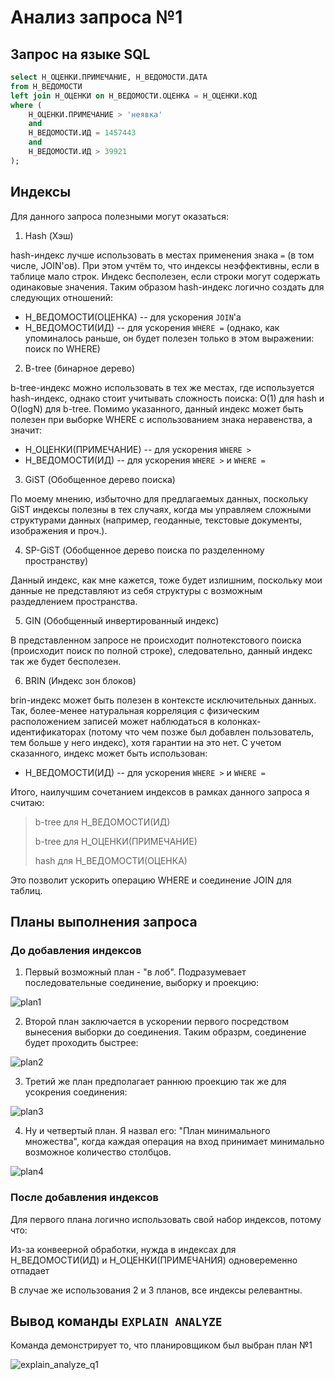 # Анализ запроса №1

## Запрос на языке SQL

```sql
select Н_ОЦЕНКИ.ПРИМЕЧАНИЕ, Н_ВЕДОМОСТИ.ДАТА
from Н_ВЕДОМОСТИ
left join Н_ОЦЕНКИ on Н_ВЕДОМОСТИ.ОЦЕНКА = Н_ОЦЕНКИ.КОД
where (
    Н_ОЦЕНКИ.ПРИМЕЧАНИЕ > 'неявка'
    and
    Н_ВЕДОМОСТИ.ИД = 1457443
    and
    Н_ВЕДОМОСТИ.ИД > 39921
);
```

## Индексы

Для данного запроса полезными могут оказаться:

1) Hash (Хэш)

hash-индекс лучше использовать в местах применения знака `=` (в том числе, JOIN'ов). При этом учтём то, что индексы неэффективны, если в таблице мало строк. Индекс бесполезен, если строки могут содержать одинаковые значения. Таким образом hash-индекс логично создать для следующих отношений:

- Н_ВЕДОМОСТИ(ОЦЕНКА) -- для ускорения `JOIN`'а
- Н_ВЕДОМОСТИ(ИД) -- для ускорения `WHERE =` (однако, как упоминалось раньше, он будет полезен только в этом выражении: поиск по WHERE)

2) B-tree (бинарное дерево)

b-tree-индекс можно использовать в тех же местах, где используется hash-индекс, однако стоит учитывать сложность поиска: O(1) для hash и O(logN) для b-tree. Помимо указанного, данный индекс может быть полезен при выборке WHERE с использованием знака неравенства, а значит:

- Н_ОЦЕНКИ(ПРИМЕЧАНИЕ) -- для ускорения `WHERE >`
- Н_ВЕДОМОСТИ(ИД) -- для ускорения `WHERE >` и `WHERE =`

3) GiST (Обобщенное дерево поиска)

По моему мнению, избыточно для предлагаемых данных, поскольку GiST индексы полезны в тех случаях, когда мы управляем сложными структурами данных (например, геоданные, текстовые документы, изображения и проч.).

4) SP-GiST (Обобщенное дерево поиска по разделенному пространству)

Данный индекс, как мне кажется, тоже будет излишним, поскольку мои данные не представляют из себя структуры с возможным раздедлением пространства.

5) GIN (Обобщенный инвертированный индекс)

В представленном запросе не происходит полнотекстового поиска (происходит поиск по полной строке), следовательно, данный индекс так же будет бесполезен.

6) BRIN (Индекс зон блоков)

brin-индекс может быть полезен в контексте исключительных данных. Так, более-менее натуральная корреляция с физическим расположением записей может наблюдаться в колонках-идентификаторах (потому что чем позже был добавлен пользователь, тем больше у него индекс), хотя гарантии на это нет. С учетом сказанного, индекс может быть использован:

- Н_ВЕДОМОСТИ(ИД) -- для ускорения `WHERE >` и `WHERE =`

Итого, наилучшим сочетанием индексов в рамках данного запроса я считаю:

> b-tree для Н_ВЕДОМОСТИ(ИД)
>
> b-tree для Н_ОЦЕНКИ(ПРИМЕЧАНИЕ)
>
> hash для Н_ВЕДОМОСТИ(ОЦЕНКА)

Это позволит ускорить операцию WHERE и соединение JOIN для таблиц.

## Планы выполнения запроса

### До добавления индексов

1) Первый возможный план - "в лоб". Подразумевает последовательные соединение, выборку и проекцию:

![plan1](/lab4/query_1/img/q1_plan1.svg)

2) Второй план заключается в ускорении первого посредством вынесения выборки до соединения. Таким образрм, соединение будет проходить быстрее:

![plan2](/lab4/query_1/img/q1_plan2.svg)

3) Третий же план предполагает раннюю проекцию так же для усокрения соединения:

![plan3](/lab4/query_1/img/q1_plan3.svg)

4) Ну и четвертый план. Я назвал его: "План минимального множества", когда каждая операция на вход принимает минимально возможное количество столбцов.

![plan4](/lab4/query_1/img/q1_plan4.svg)

### После добавления индексов

Для первого плана логично использовать свой набор индексов, потому что:

Из-за конвеерной обработки, нужда в индексах для Н_ВЕДОМОСТИ(ИД) и Н_ОЦЕНКИ(ПРИМЕЧАНИЯ) одновеременно отпадает

В случае же использования 2 и 3 планов, все индексы релевантны.

## Вывод команды `EXPLAIN ANALYZE`

Команда демонстрирует то, что планировщиком был выбран план №1

![explain_analyze_q1](/lab4/query_1/img/explain_analyze_q1.png)
